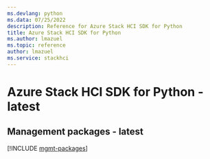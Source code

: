```yaml
---
ms.devlang: python
ms.data: 07/25/2022
description: Reference for Azure Stack HCI SDK for Python
title: Azure Stack HCI SDK for Python
ms.author: lmazuel
ms.topic: reference
author: lmazuel
ms.service: stackhci
---
```

# Azure Stack HCI SDK for Python - latest

## Management packages - latest
[!INCLUDE [mgmt-packages](stack-hci-mgmt-index.md)]